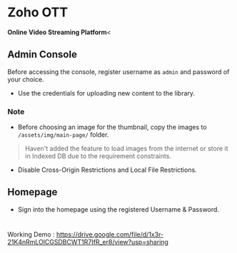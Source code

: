 # Zoho OTT

**Online Video Streaming Platform**<

## Admin Console
 Before accessing the console, register username as `admin` and password of your choice. 
 - Use the credentials for uploading new content to the library.

### Note 

 - Before choosing an image for the thumbnail, copy the images to  `/assets/img/main-page/` folder.
  > Haven't added the feature to load images from the internet or store it in Indexed DB due to the requirement constraints.
 - Disable Cross-Origin Restrictions and Local File Restrictions. 

## Homepage

 - Sign into the homepage using the registered Username & Password.
 
 #
 Working Demo : https://drive.google.com/file/d/1x3r-21K4nRmLOlCGSDBCWT1R7IfR_er8/view?usp=sharing


